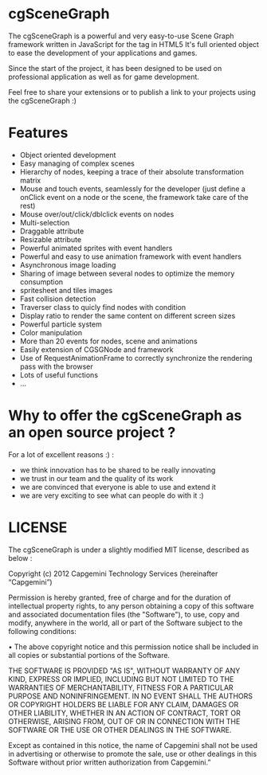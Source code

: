 cgSceneGraph
============

The cgSceneGraph is a powerful and very easy-to-use Scene Graph framework written in JavaScript for the <canvas> tag in HTML5
It's full oriented object to ease the development of your applications and games.

Since the start of the project, it has been designed to be used on professional application as well as for game development.

Feel free to share your extensions or to publish a link to your projects using the cgSceneGraph :)

Features
========
* Object oriented development
* Easy managing of complex scenes
* Hierarchy of nodes, keeping a trace of their absolute transformation matrix
* Mouse and touch events, seamlessly for the developer (just define a onClick event on a node or the scene, the framework take care of the rest)
* Mouse over/out/click/dblclick events on nodes
* Multi-selection
* Draggable attribute
* Resizable attribute
* Powerful animated sprites with event handlers
* Powerful and easy to use animation framework with event handlers
* Asynchronous image loading
* Sharing of image between several nodes to optimize the memory consumption
* spritesheet and tiles images
* Fast collision detection
* Traverser class to quicly find nodes with condition
* Display ratio to render the same content on different screen sizes
* Powerful particle system
* Color manipulation
* More than 20 events for nodes, scene and animations
* Easily extension of CGSGNode and framework
* Use of RequestAnimationFrame to correctly synchronize the rendering pass with the browser
* Lots of useful functions
* ...

Why to offer the cgSceneGraph as an open source project ?
=========================================================
For a lot of excellent reasons :) :
* we think innovation has to be shared to be really innovating
* we trust in our team and the quality of its work
* we are convinced that everyone is able to use and extend it
* we are very exciting to see what can people do with it :)

LICENSE
=======
The cgSceneGraph is under a slightly modified MIT license, described as below :

Copyright (c) 2012  Capgemini Technology Services (hereinafter “Capgemini”)

Permission is hereby granted, free of charge and for the duration of intellectual property rights, to any person obtaining a copy of this software and associated documentation files (the "Software"), to use, copy and modify, anywhere in the world, all or part of the Software subject to the following conditions:

•  The above copyright notice and this permission notice shall be included in all copies or substantial portions of the Software.

THE SOFTWARE IS PROVIDED "AS IS", WITHOUT WARRANTY OF ANY KIND, EXPRESS OR IMPLIED, INCLUDING BUT NOT LIMITED TO THE WARRANTIES OF MERCHANTABILITY, FITNESS FOR A PARTICULAR PURPOSE AND NONINFRINGEMENT. IN NO EVENT SHALL THE AUTHORS OR COPYRIGHT HOLDERS BE LIABLE FOR ANY CLAIM, DAMAGES OR OTHER LIABILITY, WHETHER IN AN ACTION OF CONTRACT, TORT OR OTHERWISE, ARISING FROM, OUT OF OR IN CONNECTION WITH THE SOFTWARE OR THE USE OR OTHER DEALINGS IN THE SOFTWARE.

Except as contained in this notice, the name of Capgemini shall not be used in advertising or otherwise to promote the sale, use or other dealings in this Software without prior written authorization from Capgemini.”
